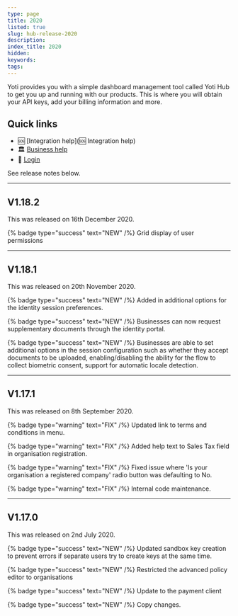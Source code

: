 ```yaml
---
type: page
title: 2020
listed: true
slug: hub-release-2020
description: 
index_title: 2020
hidden: 
keywords: 
tags: 
---
```


Yoti provides you with a simple dashboard management tool called Yoti Hub to get you up and running with our products. This is where you will obtain your API keys, add your billing information and more.

## Quick links

- 🆘  [Integration help](🆘 Integration help)
- 🏛  [Business help](https://www.yoti.com/contact-us/)
- 🔗  [Login](https://hub.yoti.com/login)

See release notes below.

---

## V1.18.2

This was released on 16th December 2020.

{% badge type="success" text="NEW" /%} Grid display of user permissions

---

## V1.18.1

This was released on 20th November 2020.

{% badge type="success" text="NEW" /%} Added in additional options for the identity session preferences.

{% badge type="success" text="NEW" /%} Businesses can now request supplementary documents through the identity portal.

{% badge type="success" text="NEW" /%} Businesses are able to set additional options in the session configuration such as whether they accept documents to be uploaded, enabling/disabling the ability for the flow to collect biometric consent, support for automatic locale detection.

---

## V1.17.1

This was released on 8th September 2020.

{% badge type="warning" text="FIX" /%} Updated link to terms and conditions in menu.

{% badge type="warning" text="FIX" /%} Added help text to Sales Tax field in organisation registration.

{% badge type="warning" text="FIX" /%} Fixed issue where 'Is your organisation a registered company' radio button was defaulting to No.

{% badge type="warning" text="FIX" /%} Internal code maintenance.

---

## V1.17.0

This was released on 2nd July 2020.

{% badge type="success" text="NEW" /%} Updated sandbox key creation to prevent errors if separate users try to create keys at the same time.

{% badge type="success" text="NEW" /%} Restricted the advanced policy editor to organisations

{% badge type="success" text="NEW" /%} Update to the payment client

{% badge type="success" text="NEW" /%} Copy changes.